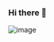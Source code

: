 ### Hi there 👋

![image](https://user-images.githubusercontent.com/118692087/219830168-38922231-41ad-4f35-bf38-88a61f5a36bd.png)


<!--
**VirmarSosa/virmarsosa** is a ✨ _special_ ✨ repository because its `README.md` (this file) appears on your GitHub profile.
![code](https://user-images.githubusercontent.com/118692087/219829842-33538668-c6e9-42a7-919c-ee15c4632dbe.gif)

Here are some ideas to get you started:

- 🔭 I’m currently working on Amazon
- 🌱 I’m currently learning Data Science
- 🤔 i’m looking for help with coding skills

